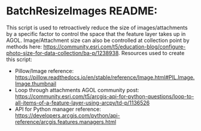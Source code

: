 # BatchResizeImages README:

This script is used to retroactively reduce the size of images/attachments by a specific factor to control the space that the feature layer takes up in AGOL. Image/Attachment size can also be controlled at collection point by methods here: https://community.esri.com/t5/education-blog/configure-photo-size-for-data-collection/ba-p/1238938. 
Resources used to create this script:
* Pillow/Image reference: https://pillow.readthedocs.io/en/stable/reference/Image.html#PIL.Image.Image.thumbnail
* Loop through attachments AGOL community post: https://community.esri.com/t5/arcgis-api-for-python-questions/loop-to-all-items-of-a-feature-layer-using-arcpy/td-p/1136526
* API for Python manager reference: https://developers.arcgis.com/python/api-reference/arcgis.features.managers.html
